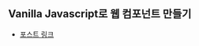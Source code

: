 ## Vanilla Javascript로 웹 컴포넌트 만들기

- [포스트 링크](https://junilhwang.github.io/TIL/Javascript/Design/Vanilla-JS-Component/)
